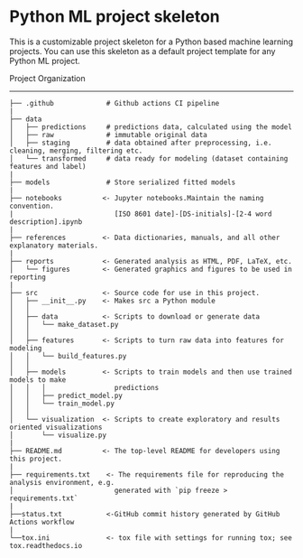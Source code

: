# Python ML project skeleton

This is a customizable project skeleton for a Python based machine learning projects.
You can use this skeleton as a default project template for any Python ML project.

 Project Organization

------------

    ├── .github             # Github actions CI pipeline
    |
    ├── data
    │   ├── predictions     # predictions data, calculated using the model
    │   ├── raw             # immutable original data
    │   ├── staging         # data obtained after preprocessing, i.e. cleaning, merging, filtering etc.
    │   └── transformed     # data ready for modeling (dataset containing features and label)
    |
    ├── models              # Store serialized fitted models
    |
    ├── notebooks          <- Jupyter notebooks.Maintain the naming convention.
    |                         [ISO 8601 date]-[DS-initials]-[2-4 word description].ipynb
    |
    ├── references         <- Data dictionaries, manuals, and all other explanatory materials.
    |
    ├── reports            <- Generated analysis as HTML, PDF, LaTeX, etc.
    │   └── figures        <- Generated graphics and figures to be used in reporting
    |
    ├── src                <- Source code for use in this project.
    │   ├── __init__.py    <- Makes src a Python module
    │   │
    │   ├── data           <- Scripts to download or generate data
    │   │   └── make_dataset.py
    │   │
    │   ├── features       <- Scripts to turn raw data into features for modeling
    │   │   └── build_features.py
    │   │
    │   ├── models         <- Scripts to train models and then use trained models to make
    │   │   │                 predictions
    │   │   ├── predict_model.py
    │   │   └── train_model.py
    │   │
    │   └── visualization  <- Scripts to create exploratory and results oriented visualizations
    │       └── visualize.py
    |
    ├── README.md          <- The top-level README for developers using this project.
    |
    ├── requirements.txt    <- The requirements file for reproducing the analysis environment, e.g.
    │                         generated with `pip freeze > requirements.txt`
    |
    ├──status.txt           <-GitHub commit history generated by GitHub Actions workflow
    |
    └──tox.ini              <- tox file with settings for running tox; see tox.readthedocs.io
